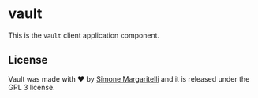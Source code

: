 # vault

This is the `vault` client application component.

## License

Vault was made with ♥  by [Simone Margaritelli](https://www.evilsocket.net/) and it is released under the GPL 3 license.

